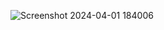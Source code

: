 ![Screenshot 2024-04-01 184006](https://github.com/reisdeveloper/Ticker_App/assets/113706844/cd61b3a6-7a67-4029-9928-13a8609e5e3c)




